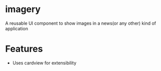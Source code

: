 # imagery
A reusable UI component to show images in a news(or any other) kind of application

# Features
- Uses cardview for extensibility
